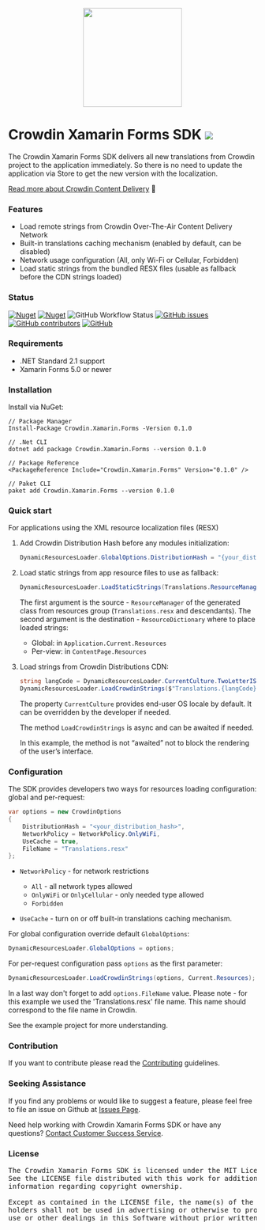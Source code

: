 
[<p align='center'><img src='https://support.crowdin.com/assets/logos/crowdin-dark-symbol.png' data-canonical-src='https://support.crowdin.com/assets/logos/crowdin-dark-symbol.png' width='200' height='200' align='center'/></p>](https://crowdin.com)

# Crowdin Xamarin Forms SDK [<img src="https://img.shields.io/badge/beta-yellow"/>](https://github.com/crowdin/xamarin-sdk)

The Crowdin Xamarin Forms SDK delivers all new translations from Crowdin project to the application immediately. So there is no need to update the application via Store to get the new version with the localization.

[Read more about Crowdin Content Delivery](https://support.crowdin.com/content-delivery/) :bookmark:

### Features

+ Load remote strings from Crowdin Over-The-Air Content Delivery Network
+ Built-in translations caching mechanism (enabled by default, can be disabled)
+ Network usage configuration (All, only Wi-Fi or Cellular, Forbidden)
+ Load static strings from the bundled RESX files (usable as fallback before the CDN strings loaded)

### Status

[![Nuget](https://img.shields.io/nuget/v/Crowdin.Xamarin.Forms?cacheSeconds=5000&logo=nuget)](https://www.nuget.org/packages/Crowdin.Xamarin.Forms/)
[![Nuget](https://img.shields.io/nuget/dt/Crowdin.Xamarin.Forms?cacheSeconds=800&logo=nuget)](https://www.nuget.org/packages/Crowdin.Xamarin.Forms/)
![GitHub Workflow Status](https://img.shields.io/github/workflow/status/crowdin/xamarin-sdk/Build%20Library?logo=github)
[![GitHub issues](https://img.shields.io/github/issues/crowdin/xamarin-sdk?cacheSeconds=9000)](https://github.com/crowdin/xamarin-sdk/issues)
[![GitHub contributors](https://img.shields.io/github/contributors/crowdin/xamarin-sdk?cacheSeconds=9000)](https://github.com/crowdin/xamarin-sdk/graphs/contributors)
[![GitHub](https://img.shields.io/github/license/crowdin/xamarin-sdk?cacheSeconds=20000)](https://github.com/crowdin/xamarin-sdk/blob/master/LICENSE)

### Requirements

* .NET Standard 2.1 support
* Xamarin Forms 5.0 or newer

### Installation

Install via NuGet:

```
// Package Manager
Install-Package Crowdin.Xamarin.Forms -Version 0.1.0

// .Net CLI
dotnet add package Crowdin.Xamarin.Forms --version 0.1.0

// Package Reference
<PackageReference Include="Crowdin.Xamarin.Forms" Version="0.1.0" />

// Paket CLI
paket add Crowdin.Xamarin.Forms --version 0.1.0
```

### Quick start

For applications using the XML resource localization files (RESX)

1) Add Crowdin Distribution Hash before any modules initialization:

    ```C#
    DynamicResourcesLoader.GlobalOptions.DistributionHash = "{your_distribution_hash}";
    ```

2) Load static strings from app resource files to use as fallback:

    ```C#
    DynamicResourcesLoader.LoadStaticStrings(Translations.ResourceManager, Current.Resources);
    ```

    The first argument is the source - `ResourceManager` of the generated class from resources group (`Translations.resx` and descendants).
    The second argument is the destination - `ResourceDictionary` where to place loaded strings:

    * Global: in `Application.Current.Resources`
    * Per-view: in `ContentPage.Resources`

3) Load strings from Crowdin Distributions CDN:

    ```C#
    string langCode = DynamicResourcesLoader.CurrentCulture.TwoLetterISOLanguageName;
    DynamicResourcesLoader.LoadCrowdinStrings($"Translations.{langCode}.resx", Current.Resources);
    ```

    The property `CurrentCulture` provides end-user OS locale by default.
    It can be overridden by the developer if needed.

    The method `LoadCrowdinStrings` is async and can be awaited if needed.

    In this example, the method is not “awaited” not to block the rendering of the user’s interface.

### Configuration

The SDK provides developers two ways for resources loading configuration: global and per-request:

```C#
var options = new CrowdinOptions
{
    DistributionHash = "<your_distribution_hash>",
    NetworkPolicy = NetworkPolicy.OnlyWiFi,
    UseCache = true,
    FileName = "Translations.resx"
};
```

+ `NetworkPolicy` - for network restrictions
  + `All` - all network types allowed
  + `OnlyWiFi` or `OnlyCellular` - only needed type allowed
  + `Forbidden`

+ `UseCache` - turn on or off built-in translations caching mechanism.

For global configuration override default `GlobalOptions`:

```C#
DynamicResourcesLoader.GlobalOptions = options;
```

For per-request configuration pass `options` as the first parameter:

```C#
DynamicResourcesLoader.LoadCrowdinStrings(options, Current.Resources);
```

In a last way don't forget to add `options.FileName` value. Please note - for this example we used the 'Translations.resx' file name. This name should correspond to the file name in Crowdin.

See the example project for more understanding.

### Contribution

If you want to contribute please read the [Contributing](/CONTRIBUTING.md) guidelines.

### Seeking Assistance
If you find any problems or would like to suggest a feature, please feel free to file an issue on Github at [Issues Page](https://github.com/crowdin/xamarin-sdk/issues).

Need help working with Crowdin Xamarin Forms SDK or have any questions?
[Contact Customer Success Service](https://crowdin.com/contacts).

### License
<pre>
The Crowdin Xamarin Forms SDK is licensed under the MIT License.
See the LICENSE file distributed with this work for additional
information regarding copyright ownership.

Except as contained in the LICENSE file, the name(s) of the above copyright
holders shall not be used in advertising or otherwise to promote the sale,
use or other dealings in this Software without prior written authorization.
</pre>

